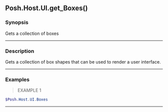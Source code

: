Posh.Host.UI.get_Boxes()
------------------------

### Synopsis
Gets a collection of boxes

---

### Description

Gets a collection of box shapes that can be used to render a user interface.

---

### Examples
> EXAMPLE 1

```PowerShell
$Posh.Host.UI.Boxes
```

---
